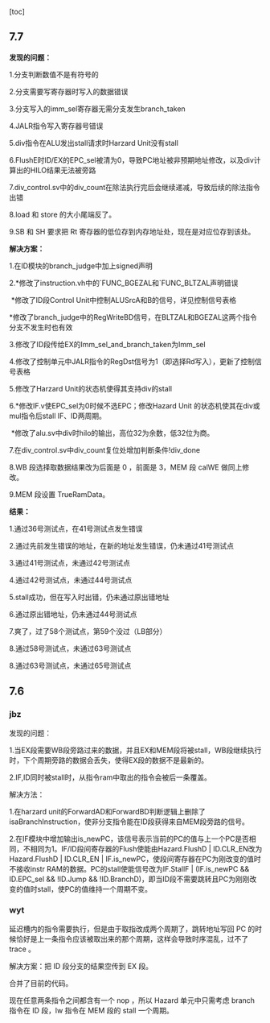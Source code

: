 [toc]

## 7.7

**发现的问题：**

1.分支判断数值不是有符号的

2.分支需要写寄存器时写入的数据错误

3.分支写入的imm_sel寄存器无需分支发生branch_taken

4.JALR指令写入寄存器号错误

5.div指令在ALU发出stall请求时Harzard Unit没有stall

6.FlushE时ID/EX的EPC_sel被清为0，导致PC地址被非预期地址修改，以及div计算出的HILO结果无法被旁路

7.div_control.sv中的div_count在除法执行完后会继续递减，导致后续的除法指令出错

8.load 和 store 的大小尾端反了。

9.SB 和 SH 要求把 Rt 寄存器的低位存到内存地址处，现在是对应位存到该处。

**解决方案：**

1.在ID模块的branch_judge中加上signed声明

2.*修改了instruction.vh中的\`FUNC_BGEZAL和\`FUNC_BLTZAL声明错误

​	*修改了ID段Control Unit中控制ALUSrcA和B的信号，详见控制信号表格

​	*修改了branch_judge中的RegWriteBD信号，在BLTZAL和BGEZAL这两个指令分支不发生时也有效

3.修改了ID段传给EX的Imm_sel_and_branch_taken为Imm_sel

4.修改了控制单元中JALR指令的RegDst信号为1（即选择Rd写入），更新了控制信号表格

5.修改了Harzard Unit的状态机使得其支持div的stall

6.*修改IF.v使EPC_sel为0时候不选EPC；修改Hazard Unit 的状态机使其在div或mul指令后stall IF、ID两周期。

​	*修改了alu.sv中div时hilo的输出，高位32为余数，低32位为商。

7.在div_control.sv中div_count复位处增加判断条件!div_done

8.WB 段选择取数据结果改为后面是 0 ，前面是 3，MEM 段 calWE 做同上修改。

9.MEM 段设置 TrueRamData。

**结果：**

1.通过36号测试点，在41号测试点发生错误

2.通过先前发生错误的地址，在新的地址发生错误，仍未通过41号测试点

3.通过41号测试点，未通过42号测试点

4.通过42号测试点，未通过44号测试点

5.stall成功，但在写入时出错，仍未通过原出错地址

6.通过原出错地址，仍未通过44号测试点

7.爽了，过了58个测试点，第59个没过（LB部分）

8.通过58号测试点，未通过63号测试点

8.通过63号测试点，未通过65号测试点

## 7.6

### jbz

发现的问题：

1.当EX段需要WB段旁路过来的数据，并且EX和MEM段将被stall，WB段继续执行时，下个周期旁路的数据会丢失，使得EX段的数据不是最新的。

2.IF,ID同时被stall时，从指令ram中取出的指令会被后一条覆盖。

解决方法：

1.在harzard unit的ForwardAD和ForwardBD判断逻辑上删除了isaBranchInstruction，使非分支指令能在ID段获得来自MEM段旁路的信号。

2.在IF模块中增加输出is_newPC，该信号表示当前的PC的值与上一个PC是否相同，不相同为1。IF/ID段间寄存器的Flush使能由Hazard.FlushD | ID.CLR_EN改为Hazard.FlushD | ID.CLR_EN | IF.is_newPC，使段间寄存器在PC为刚改变的值时不接收instr RAM的数据。PC的stall使能信号改为IF.StallF | (IF.is_newPC && ID.EPC_sel && !ID.Jump && !ID.BranchD)，即当ID段不需要跳转且PC为刚刚改变的值时stall，使PC的值维持一个周期不变。

### wyt

延迟槽内的指令需要执行，但是由于取指改成两个周期了，跳转地址写回 PC 的时候恰好是上一条指令应该被取出来的那个周期，这样会导致时序混乱，过不了 trace 。

解决方案：把 ID 段分支的结果空传到 EX 段。

合并了目前的代码。

现在任意两条指令之间都含有一个 nop ，所以 Hazard 单元中只需考虑 branch 指令在 ID 段，lw 指令在 MEM 段的 stall 一个周期。